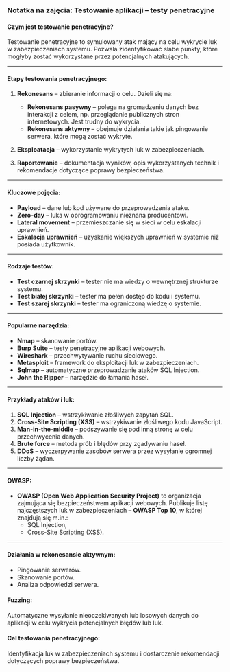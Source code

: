 ### Notatka na zajęcia: Testowanie aplikacji – testy penetracyjne

#### Czym jest testowanie penetracyjne?
Testowanie penetracyjne to symulowany atak mający na celu wykrycie luk w zabezpieczeniach systemu. Pozwala zidentyfikować słabe punkty, które mogłyby zostać wykorzystane przez potencjalnych atakujących.

---

#### Etapy testowania penetracyjnego:
1. **Rekonesans** – zbieranie informacji o celu. Dzieli się na:
   - **Rekonesans pasywny** – polega na gromadzeniu danych bez interakcji z celem, np. przeglądanie publicznych stron internetowych. Jest trudny do wykrycia.
   - **Rekonesans aktywny** – obejmuje działania takie jak pingowanie serwera, które mogą zostać wykryte.

2. **Eksploatacja** – wykorzystanie wykrytych luk w zabezpieczeniach.

3. **Raportowanie** – dokumentacja wyników, opis wykorzystanych technik i rekomendacje dotyczące poprawy bezpieczeństwa.

---

#### Kluczowe pojęcia:
- **Payload** – dane lub kod używane do przeprowadzenia ataku.
- **Zero-day** – luka w oprogramowaniu nieznana producentowi.
- **Lateral movement** – przemieszczanie się w sieci w celu eskalacji uprawnień.
- **Eskalacja uprawnień** – uzyskanie większych uprawnień w systemie niż posiada użytkownik.

---

#### Rodzaje testów:
- **Test czarnej skrzynki** – tester nie ma wiedzy o wewnętrznej strukturze systemu.
- **Test białej skrzynki** – tester ma pełen dostęp do kodu i systemu.
- **Test szarej skrzynki** – tester ma ograniczoną wiedzę o systemie.

---

#### Popularne narzędzia:
- **Nmap** – skanowanie portów.
- **Burp Suite** – testy penetracyjne aplikacji webowych.
- **Wireshark** – przechwytywanie ruchu sieciowego.
- **Metasploit** – framework do eksploitacji luk w zabezpieczeniach.
- **Sqlmap** – automatyczne przeprowadzanie ataków SQL Injection.
- **John the Ripper** – narzędzie do łamania haseł.

---

#### Przykłady ataków i luk:
1. **SQL Injection** – wstrzykiwanie złośliwych zapytań SQL.
2. **Cross-Site Scripting (XSS)** – wstrzykiwanie złośliwego kodu JavaScript.
3. **Man-in-the-middle** – podszywanie się pod inną stronę w celu przechwycenia danych.
4. **Brute force** – metoda prób i błędów przy zgadywaniu haseł.
5. **DDoS** – wyczerpywanie zasobów serwera przez wysyłanie ogromnej liczby żądań.

---

#### OWASP:
- **OWASP (Open Web Application Security Project)** to organizacja zajmująca się bezpieczeństwem aplikacji webowych. Publikuje listę najczęstszych luk w zabezpieczeniach – **OWASP Top 10**, w której znajdują się m.in.:
  - SQL Injection,
  - Cross-Site Scripting (XSS).

---

#### Działania w rekonesansie aktywnym:
- Pingowanie serwerów.
- Skanowanie portów.
- Analiza odpowiedzi serwera.

#### Fuzzing:
Automatyczne wysyłanie nieoczekiwanych lub losowych danych do aplikacji w celu wykrycia potencjalnych błędów lub luk.

#### Cel testowania penetracyjnego:
Identyfikacja luk w zabezpieczeniach systemu i dostarczenie rekomendacji dotyczących poprawy bezpieczeństwa.
